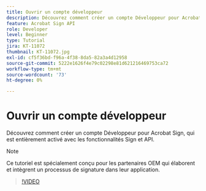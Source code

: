 ```yaml
---
title: Ouvrir un compte développeur
description: Découvrez comment créer un compte Développeur pour Acrobat Sign, qui est entièrement activé avec les fonctionnalités Sign et API
feature: Acrobat Sign API
role: Developer
level: Beginner
type: Tutorial
jira: KT-11072
thumbnail: KT-11072.jpg
exl-id: cf5f36bd-f96a-4f38-8da5-82a3a4d12958
source-git-commit: 5222e1626f4e79c02298e81d621216469753ca72
workflow-type: tm+mt
source-wordcount: '73'
ht-degree: 0%

---
```


# Ouvrir un compte développeur

Découvrez comment créer un compte Développeur pour Acrobat Sign, qui est entièrement activé avec les fonctionnalités Sign et API.

>[!NOTE]
>
>Ce tutoriel est spécialement conçu pour les partenaires OEM qui élaborent et intègrent un processus de signature dans leur application.

>[!VIDEO](https://video.tv.adobe.com/v/347347?hidetitle=true)
